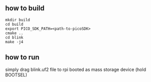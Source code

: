 ## how to build

    mkdir build
    cd build
    export PICO_SDK_PATH=<path-to-picoSDK>
    cmake ..
    cd blink
    make -j4

## how to run

simply drag blink.uf2 file to rpi booted as mass storage device (hold BOOTSEL)